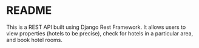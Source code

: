 # README

This is a REST API built using Django Rest Framework. It allows users to view properties (hotels to be precise), check for hotels in a particular area, and book hotel rooms.

